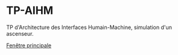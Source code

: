 ﻿TP-AIHM
=======

TP d'Architecture des Interfaces Humain-Machine, simulation d'un ascenseur.

[Fenêtre principale](sample.jpg)